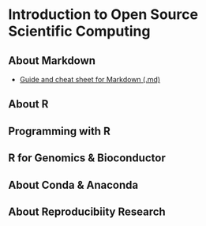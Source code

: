 # Introduction to Open Source Scientific Computing


## About Markdown
- [Guide and cheat sheet for Markdown (.md)](https://www.markdownguide.org/cheat-sheet/)
## About R

## Programming with R


## R for Genomics & Bioconductor


## About Conda & Anaconda


## About Reproducibiity Research

##

